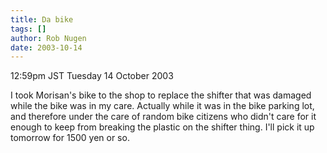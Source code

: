 ```yaml
---
title: Da bike
tags: []
author: Rob Nugen
date: 2003-10-14
---
```


<p class=date>12:59pm JST Tuesday 14 October 2003</p>

<p>I took Morisan's bike to the shop to replace the shifter that was
damaged while the bike was in my care.  Actually while it was in the
bike parking lot, and therefore under the care of random bike citizens
who didn't care for it enough to keep from breaking the plastic on the
shifter thing.   I'll pick it up tomorrow for 1500 yen or so.</p>
